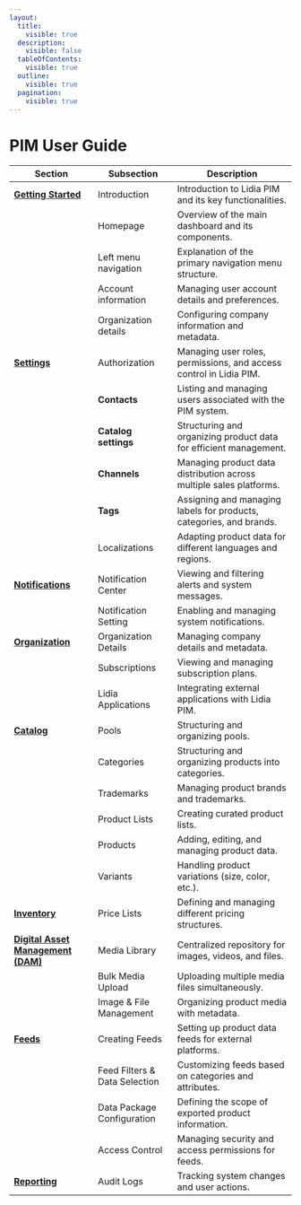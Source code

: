 ```yaml
---
layout:
  title:
    visible: true
  description:
    visible: false
  tableOfContents:
    visible: true
  outline:
    visible: true
  pagination:
    visible: true
---
```


# PIM User Guide

| **Section**                                                                             | **Subsection**                | **Description**                                                     |
| --------------------------------------------------------------------------------------- | ----------------------------- | ------------------------------------------------------------------- |
| [**Getting Started**](../pim-user-guide/getting-started.md)                             | Introduction                  | Introduction to Lidia PIM and its key functionalities.              |
|                                                                                         | Homepage                      | Overview of the main dashboard and its components.                  |
|                                                                                         | Left menu navigation          | Explanation of the primary navigation menu structure.               |
|                                                                                         | Account information           | Managing user account details and preferences.                      |
|                                                                                         | Organization details          | Configuring company information and metadata.                       |
| [**Settings**](../pim-user-guide/settings.md)                                           | Authorization                 | Managing user roles, permissions, and access control in Lidia PIM.  |
|                                                                                         | **Contacts**                  | Listing and managing users associated with the PIM system.          |
|                                                                                         | **Catalog settings**          | Structuring and organizing product data for efficient management.   |
|                                                                                         | **Channels**                  | Managing product data distribution across multiple sales platforms. |
|                                                                                         | **Tags**                      | Assigning and managing labels for products, categories, and brands. |
|                                                                                         | Localizations                 | Adapting product data for different languages and regions.          |
| [**Notifications**](../pim-user-guide/notifications.md)                                 | Notification Center           | Viewing and filtering alerts and system messages.                   |
|                                                                                         | Notification Setting          | Enabling and managing system notifications.                         |
| [**Organization**](../pim-user-guide/organization.md)                                   | Organization Details          | Managing company details and metadata.                              |
|                                                                                         | Subscriptions                 | Viewing and managing subscription plans.                            |
|                                                                                         | Lidia Applications            | Integrating external applications with Lidia PIM.                   |
| [**Catalog**](../pim-user-guide/catalog.md)                                             | Pools                         | Structuring and organizing pools.                                   |
|                                                                                         | Categories                    | Structuring and organizing products into categories.                |
|                                                                                         | Trademarks                    | Managing product brands and trademarks.                             |
|                                                                                         | Product Lists                 | Creating curated product lists.                                     |
|                                                                                         | Products                      | Adding, editing, and managing product data.                         |
|                                                                                         | Variants                      | Handling product variations (size, color, etc.).                    |
| [**Inventory**](../pim-user-guide/inventory.md)                                         | Price Lists                   | Defining and managing different pricing structures.                 |
| [**Digital Asset Management (DAM)**](../pim-user-guide/digital-asset-management-dam.md) | Media Library                 | Centralized repository for images, videos, and files.               |
|                                                                                         | Bulk Media Upload             | Uploading multiple media files simultaneously.                      |
|                                                                                         | Image & File Management       | Organizing product media with metadata.                             |
| [**Feeds**](../pim-user-guide/feeds.md)                                                 | Creating Feeds                | Setting up product data feeds for external platforms.               |
|                                                                                         | Feed Filters & Data Selection | Customizing feeds based on categories and attributes.               |
|                                                                                         | Data Package Configuration    | Defining the scope of exported product information.                 |
|                                                                                         | Access Control                | Managing security and access permissions for feeds.                 |
| [**Reporting**](../pim-user-guide/reporting.md)                                         | Audit Logs                    | Tracking system changes and user actions.                           |
